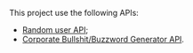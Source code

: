 This project use the following APIs:

- [Random user API](https://randomuser.me/documentation);
- [Corporate Bullshit/Buzzword Generator API](https://corporatebs-generator.sameerkumar.website/).
